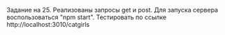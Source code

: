 Задание на 25. Реализованы запросы get и post. Для запуска сервера воспользоваться "npm start". Тестировать по ссылке http://localhost:3010/catgirls

